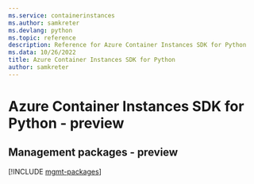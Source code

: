 ```yaml
---
ms.service: containerinstances
ms.author: samkreter
ms.devlang: python
ms.topic: reference
description: Reference for Azure Container Instances SDK for Python
ms.data: 10/26/2022
title: Azure Container Instances SDK for Python
author: samkreter
---
```

# Azure Container Instances SDK for Python - preview

## Management packages - preview
[!INCLUDE [mgmt-packages](container-instances-mgmt-index.md)]